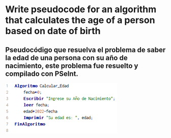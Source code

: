 # **Write pseudocode for an algorithm that calculates the age of a person based on date of birth**

## Pseudocódigo que resuelva el problema de saber la edad de una persona con su año de nacimiento, este problema fue resuelto y compilado con PSeInt.

![Pseudocode](https://github.com/SebastianHerrera/CoreCode-Fundamentals/blob/main/Algorithms%20-%20Week%201/Week%20challenges%20(Thursday)/imgs/Pseudocode.png?raw=true)

